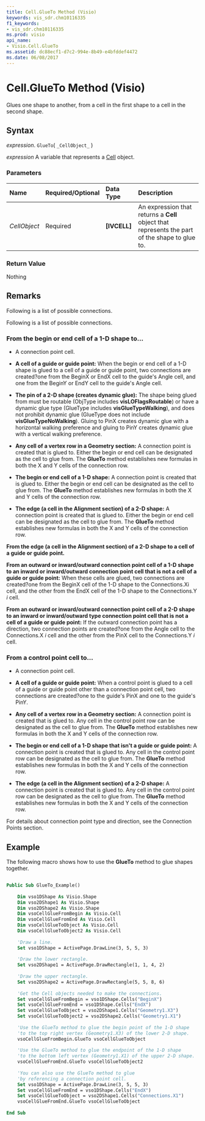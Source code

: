 ```yaml
---
title: Cell.GlueTo Method (Visio)
keywords: vis_sdr.chm10116335
f1_keywords:
- vis_sdr.chm10116335
ms.prod: visio
api_name:
- Visio.Cell.GlueTo
ms.assetid: dc88ecf1-d7c2-994e-8b49-e4bfddef4472
ms.date: 06/08/2017
---
```



# Cell.GlueTo Method (Visio)

Glues one shape to another, from a cell in the first shape to a cell in the second shape.


## Syntax

 _expression_. `GlueTo`( `_CellObject_` )

 _expression_ A variable that represents a [Cell](./Visio.Cell.md) object.


### Parameters



|**Name**|**Required/Optional**|**Data Type**|**Description**|
|:-----|:-----|:-----|:-----|
| _CellObject_|Required| **[IVCELL]**|An expression that returns a  **Cell** object that represents the part of the shape to glue to.|

### Return Value

Nothing


## Remarks

Following is a list of possible connections.

Following is a list of possible connections.


### From the begin or end cell of a 1-D shape to...




- A connection point cell.
    
-  **A cell of a guide or guide point:** When the begin or end cell of a 1-D shape is glued to a cell of a guide or guide point, two connections are created?one from the BeginX or EndX cell to the guide's Angle cell, and one from the BeginY or EndY cell to the guide's Angle cell.
    
-  **The pin of a 2-D shape (creates dynamic glue):** The shape being glued from must be routable (ObjType includes **visLOFlagsRoutable**) or have a dynamic glue type (GlueType includes **visGlueTypeWalking**), and does not prohibit dynamic glue (GlueType does not include **visGlueTypeNoWalking**). Gluing to PinX creates dynamic glue with a horizontal walking preference and gluing to PinY creates dynamic glue with a vertical walking preference.
    
-  **Any cell of a vertex row in a Geometry section:** A connection point is created that is glued to. Either the begin or end cell can be designated as the cell to glue from. The **GlueTo** method establishes new formulas in both the X and Y cells of the connection row.
    
-  **The begin or end cell of a 1-D shape:** A connection point is created that is glued to. Either the begin or end cell can be designated as the cell to glue from. The **GlueTo** method establishes new formulas in both the X and Y cells of the connection row.
    
-  **The edge (a cell in the Alignment section) of a 2-D shape:** A connection point is created that is glued to. Either the begin or end cell can be designated as the cell to glue from. The **GlueTo** method establishes new formulas in both the X and Y cells of the connection row.
    
 **From the edge (a cell in the Alignment section) of a 2-D shape to a cell of a guide or guide point.**

 **From an outward or inward/outward connection point cell of a 1-D shape to an inward or inward/outward connection point cell that is not a cell of a guide or guide point:** When these cells are glued, two connections are created?one from the BeginX cell of the 1-D shape to the Connections.Xi cell, and the other from the EndX cell of the 1-D shape to the Connections.Y _i_ cell.

 **From an outward or inward/outward connection point cell of a 2-D shape to an inward or inward/outward type connection point cell that is not a cell of a guide or guide point:** If the outward connection point has a direction, two connection points are created?one from the Angle cell to the Connections.X _i_ cell and the other from the PinX cell to the Connections.Y _i_ cell.


### From a control point cell to...




- A connection point cell.
    
-  **A cell of a guide or guide point:** When a control point is glued to a cell of a guide or guide point other than a connection point cell, two connections are created?one to the guide's PinX and one to the guide's PinY.
    
-  **Any cell of a vertex row in a Geometry section:** A connection point is created that is glued to. Any cell in the control point row can be designated as the cell to glue from. The **GlueTo** method establishes new formulas in both the X and Y cells of the connection row.
    
-  **The begin or end cell of a 1-D shape that isn't a guide or guide point:** A connection point is created that is glued to. Any cell in the control point row can be designated as the cell to glue from. The **GlueTo** method establishes new formulas in both the X and Y cells of the connection row.
    
-  **The edge (a cell in the Alignment section) of a 2-D shape:** A connection point is created that is glued to. Any cell in the control point row can be designated as the cell to glue from. The **GlueTo** method establishes new formulas in both the X and Y cells of the connection row.
    
For details about connection point type and direction, see the Connection Points section.


## Example

The following macro shows how to use the  **GlueTo** method to glue shapes together.


```vb
 
Public Sub GlueTo_Example()  
 
    Dim vso1DShape As Visio.Shape  
    Dim vso2DShape1 As Visio.Shape  
    Dim vso2DShape2 As Visio.Shape  
    Dim vsoCellGlueFromBegin As Visio.Cell  
    Dim vsoCellGlueFromEnd As Visio.Cell  
    Dim vsoCellGlueToObject As Visio.Cell  
    Dim vsoCellGlueToObject2 As Visio.Cell  
 
    'Draw a line.  
    Set vso1DShape = ActivePage.DrawLine(3, 5, 5, 3)  
 
    'Draw the lower rectangle.  
    Set vso2DShape1 = ActivePage.DrawRectangle(1, 1, 4, 2)  
 
    'Draw the upper rectangle.  
    Set vso2DShape2 = ActivePage.DrawRectangle(5, 5, 8, 6)  
 
    'Get the Cell objects needed to make the connections.  
    Set vsoCellGlueFromBegin = vso1DShape.Cells("BeginX")  
    Set vsoCellGlueFromEnd = vso1DShape.Cells("EndX")  
    Set vsoCellGlueToObject = vso2DShape1.Cells("Geometry1.X3")  
    Set vsoCellGlueToObject2 = vso2DShape2.Cells("Geometry1.X1")  
 
    'Use the GlueTo method to glue the begin point of the 1-D shape  
    'to the top right vertex (Geometry1.X3) of the lower 2-D shape.  
    vsoCellGlueFromBegin.GlueTo vsoCellGlueToObject  
 
    'Use the GlueTo method to glue the endpoint of the 1-D shape  
    'to the bottom left vertex (Geometry1.X1) of the upper 2-D shape.  
    vsoCellGlueFromEnd.GlueTo vsoCellGlueToObject2  
 
    'You can also use the GlueTo method to glue  
    'by referencing a connection point cell.  
    Set vso1DShape = ActivePage.DrawLine(3, 5, 5, 3)  
    Set vsoCellGlueFromEnd = vso1DShape.Cells("EndX")  
    Set vsoCellGlueToObject = vso2DShape1.Cells("Connections.X1")  
    vsoCellGlueFromEnd.GlueTo vsoCellGlueToObject  
 
End Sub
```


